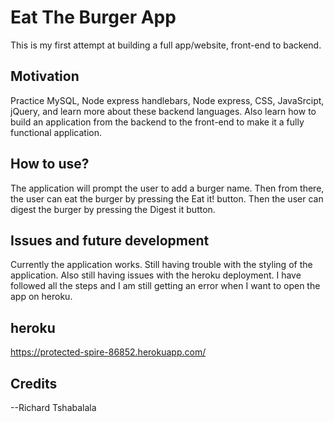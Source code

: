 # Eat The Burger App

This is my first attempt at building a full app/website, front-end to backend. 
 
## Motivation

Practice MySQL, Node express handlebars, Node express, CSS, JavaSrcipt, jQuery, and learn more about these backend languages.  Also learn how to build an application from the backend to the front-end to make it a fully functional application.

## How to use? 

The application will prompt the user to add a burger name.  Then from there, the user can eat the burger by pressing the Eat it! button.  Then the user can digest the burger by pressing the Digest it button.


## Issues and future development

Currently the application works.  Still having trouble with the styling of the application.  Also still having issues with the heroku deployment.  I have followed all the steps and I am still getting an error when I want to open the app on heroku.

## heroku

https://protected-spire-86852.herokuapp.com/


## Credits

--Richard Tshabalala